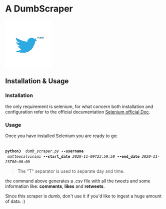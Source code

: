 # A DumbScraper

<img src="./images/Twitter-Gif.gif" width="150" height="150" />

## Installation & Usage 

### Installation

the only requirement is selenium, for what concern both installation and configuration refer to the official documentation <a href="https://selenium-python.readthedocs.io/installation.html">Selenium official Doc</a>.

### Usage
Once you have installed Selenium you are ready to go:

<code>
<b>python3</b>  <i>dumb_scraper.py</i> <b>--username
</b> <i>matteosalvinimi</i> <b>--start_date</b> <i>2020-11-09T23:59:59</i> <b>--end_date</b> <i>2020-11-23T00:00:00</i>
</code>
<p>

>The "T" separator is used to separate day and time.

the command above generates a .csv file with all the tweets and some information like: <b>comments</b>, <b>likes</b> and <b>retweets</b>.
</p>


Since this scraper is dumb, don't use it if you'd like to ingest a huge amount of data. :)